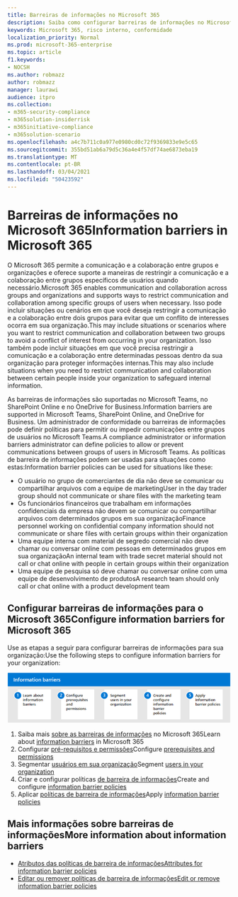 ```yaml
---
title: Barreiras de informações no Microsoft 365
description: Saiba como configurar barreiras de informações no Microsoft 365.
keywords: Microsoft 365, risco interno, conformidade
localization_priority: Normal
ms.prod: microsoft-365-enterprise
ms.topic: article
f1.keywords:
- NOCSH
ms.author: robmazz
author: robmazz
manager: laurawi
audience: itpro
ms.collection:
- m365-security-compliance
- m365solution-insiderrisk
- m365initiative-compliance
- m365solution-scenario
ms.openlocfilehash: a4c7b711c0a977e0980cd0c72f9369833e9e5c65
ms.sourcegitcommit: 355bd51ab6a79d5c36a4e4f57df74ae6873eba19
ms.translationtype: MT
ms.contentlocale: pt-BR
ms.lasthandoff: 03/04/2021
ms.locfileid: "50423592"
---
```

# <a name="information-barriers-in-microsoft-365"></a><span data-ttu-id="9a586-104">Barreiras de informações no Microsoft 365</span><span class="sxs-lookup"><span data-stu-id="9a586-104">Information barriers in Microsoft 365</span></span>

<span data-ttu-id="9a586-105">O Microsoft 365 permite a comunicação e a colaboração entre grupos e organizações e oferece suporte a maneiras de restringir a comunicação e a colaboração entre grupos específicos de usuários quando necessário.</span><span class="sxs-lookup"><span data-stu-id="9a586-105">Microsoft 365 enables communication and collaboration across groups and organizations and supports ways to restrict communication and collaboration among specific groups of users when necessary.</span></span> <span data-ttu-id="9a586-106">Isso pode incluir situações ou cenários em que você deseja restringir a comunicação e a colaboração entre dois grupos para evitar que um conflito de interesses ocorra em sua organização.</span><span class="sxs-lookup"><span data-stu-id="9a586-106">This may include situations or scenarios where you want to restrict communication and collaboration between two groups to avoid a conflict of interest from occurring in your organization.</span></span> <span data-ttu-id="9a586-107">Isso também pode incluir situações em que você precisa restringir a comunicação e a colaboração entre determinadas pessoas dentro da sua organização para proteger informações internas.</span><span class="sxs-lookup"><span data-stu-id="9a586-107">This may also include situations when you need to restrict communication and collaboration between certain people inside your organization to safeguard internal information.</span></span>

<span data-ttu-id="9a586-108">As barreiras de informações são suportadas no Microsoft Teams, no SharePoint Online e no OneDrive for Business.</span><span class="sxs-lookup"><span data-stu-id="9a586-108">Information barriers are supported in Microsoft Teams, SharePoint Online, and OneDrive for Business.</span></span> <span data-ttu-id="9a586-109">Um administrador de conformidade ou barreiras de informações pode definir políticas para permitir ou impedir comunicações entre grupos de usuários no Microsoft Teams.</span><span class="sxs-lookup"><span data-stu-id="9a586-109">A compliance administrator or information barriers administrator can define policies to allow or prevent communications between groups of users in Microsoft Teams.</span></span> <span data-ttu-id="9a586-110">As políticas de barreira de informações podem ser usadas para situações como estas:</span><span class="sxs-lookup"><span data-stu-id="9a586-110">Information barrier policies can be used for situations like these:</span></span>

- <span data-ttu-id="9a586-111">O usuário no grupo de comerciantes de dia não deve se comunicar ou compartilhar arquivos com a equipe de marketing</span><span class="sxs-lookup"><span data-stu-id="9a586-111">User in the day trader group should not communicate or share files with the marketing team</span></span>
- <span data-ttu-id="9a586-112">Os funcionários financeiros que trabalham em informações confidenciais da empresa não devem se comunicar ou compartilhar arquivos com determinados grupos em sua organização</span><span class="sxs-lookup"><span data-stu-id="9a586-112">Finance personnel working on confidential company information should not communicate or share files with certain groups within their organization</span></span>
- <span data-ttu-id="9a586-113">Uma equipe interna com material de segredo comercial não deve chamar ou conversar online com pessoas em determinados grupos em sua organização</span><span class="sxs-lookup"><span data-stu-id="9a586-113">An internal team with trade secret material should not call or chat online with people in certain groups within their organization</span></span>
- <span data-ttu-id="9a586-114">Uma equipe de pesquisa só deve chamar ou conversar online com uma equipe de desenvolvimento de produtos</span><span class="sxs-lookup"><span data-stu-id="9a586-114">A research team should only call or chat online with a product development team</span></span>

## <a name="configure-information-barriers-for-microsoft-365"></a><span data-ttu-id="9a586-115">Configurar barreiras de informações para o Microsoft 365</span><span class="sxs-lookup"><span data-stu-id="9a586-115">Configure information barriers for Microsoft 365</span></span>

<span data-ttu-id="9a586-116">Use as etapas a seguir para configurar barreiras de informações para sua organização:</span><span class="sxs-lookup"><span data-stu-id="9a586-116">Use the following steps to configure information barriers for your organization:</span></span>

![Etapas de barreiras de informações da solução de risco insider](../media/ir-solution-ib-steps.png)

1. <span data-ttu-id="9a586-118">Saiba mais [sobre as barreiras de informações](information-barriers.md) no Microsoft 365</span><span class="sxs-lookup"><span data-stu-id="9a586-118">Learn about [information barriers](information-barriers.md) in Microsoft 365</span></span>
2. <span data-ttu-id="9a586-119">Configurar [pré-requisitos e permissões](information-barriers-policies.md#prerequisites)</span><span class="sxs-lookup"><span data-stu-id="9a586-119">Configure [prerequisites and permissions](information-barriers-policies.md#prerequisites)</span></span>
3. <span data-ttu-id="9a586-120">Segmentar [usuários em sua organização](information-barriers-policies.md#part-1-segment-users)</span><span class="sxs-lookup"><span data-stu-id="9a586-120">Segment [users in your organization](information-barriers-policies.md#part-1-segment-users)</span></span>
4. <span data-ttu-id="9a586-121">Criar e configurar políticas [de barreira de informações](information-barriers-policies.md#part-2-define-information-barrier-policies)</span><span class="sxs-lookup"><span data-stu-id="9a586-121">Create and configure [information barrier policies](information-barriers-policies.md#part-2-define-information-barrier-policies)</span></span>
5. <span data-ttu-id="9a586-122">Aplicar [políticas de barreira de informações](information-barriers-policies.md#part-3-apply-information-barrier-policies)</span><span class="sxs-lookup"><span data-stu-id="9a586-122">Apply [information barrier policies](information-barriers-policies.md#part-3-apply-information-barrier-policies)</span></span>

## <a name="more-information-about-information-barriers"></a><span data-ttu-id="9a586-123">Mais informações sobre barreiras de informações</span><span class="sxs-lookup"><span data-stu-id="9a586-123">More information about information barriers</span></span>

- [<span data-ttu-id="9a586-124">Atributos das políticas de barreira de informações</span><span class="sxs-lookup"><span data-stu-id="9a586-124">Attributes for information barrier policies</span></span>](information-barriers-attributes.md)
- [<span data-ttu-id="9a586-125">Editar ou remover políticas de barreira de informações</span><span class="sxs-lookup"><span data-stu-id="9a586-125">Edit or remove information barrier policies</span></span>](information-barriers-edit-segments-policies.md)